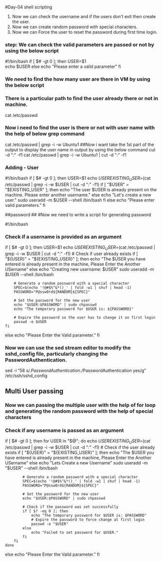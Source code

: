 #Day-04 shell scripting

1. Now we can check the username and if the users don't exit then create the user.
2. Now we can create random password with special characters.
3. Now we can Force the user to reset the password during first time login.

### step: We can check the valid parameters are passed or not by using the below script 

#!/bin/bash
if [ $# -gt 0 ]; then
    USER=$1  
    echo $USER
else
    echo "Please enter a valid parameter"
fi


### We need to find the how many user are there in VM by using the below script 

### There is a particular path to find the user already there or not in machine.
cat /etc/passwd 
### Now i need to find the user is there or not with user name with the help of below grep command 
cat /etc/passwd | grep -i -w Ubuntu1
##Now i want take the 1st part of the output to display the user name in output by using the below command 
cut -d ":" -f1
cat /etc/passwd | grep -i -w Ubuntu1 | cut -d ":" -f1

### Adding - User 
#!/bin/bash
if [ $# -gt 0 ]; then
    USER=$1
    echo $USER
    EXISTING_USER=$(cat /etc/passwd | grep -i -w $USER | cut -d ":" -f1)
    if [ "$USER" = "$EXISTING_USER" ]; then
        echo "The user $USER is already present on the machine. Please enter another username."
    else
        echo "Let's create a new user."
        sudo useradd -m $USER --shell /bin/bash
    fi
else
    echo "Please enter valid parameters."
fi

##password ##
#Now we need to write a script for generating password

#!/bin/bash
### Check if a username is provided as an argument
if [ $# -gt 0 ]; then
    USER=$1
    echo $USER
       EXISTING_USER=$(cat /etc/passwd | grep -i -w $USER | cut -d ":" -f1)
    # Check if user already exists
      if [ "${USER}" = "${EXISTING_USER}" ]; then
        echo "The $USER you have entered is already present in the machine, Please Enter the Another USername"
    else
        echo "Creating new username: $USER"
        sudo useradd -m $USER --shell /bin/bash

        # Generate a random password with a special character
        SPEC=$(echo '!@#$%^&*()_' | fold -w1 | shuf | head -1)
        PASSWORD="P@ssw0rd${RANDOM}${SPEC}"

        # Set the password for the new user
        echo "$USER:$PASSWORD" | sudo chpasswd
        echo "The temporary password for $USER is: ${PASSWORD}"

        # Expire the password so the user has to change it on first login
        passwd -e $USER
    fi
else
    echo "Please Enter the Valid parameter."
fi

### Now we can use the sed stream editor to modify the sshd_config file, particularly changing the PasswordAuthentication.

sed -i “58 s/.*PasswordAuthentication.*/PasswordAuthentication yes/g” /etc/ssh/sshd_config

## Multi User passing
### Now we can passing the multiple user with the help of for loop and generating the random password with the help of special characters

### Check if any username is passed as an argument
if [ $# -gt 0 ]; then
    for USER in "$@"; do
        echo $USER
        EXISTING_USER=$(cat /etc/passwd | grep -i -w $USER | cut -d ":" -f1)
        # Check if the user already exists
        if [ "${USER}" = "${EXISTING_USER}" ]; then
            echo "The $USER you have entered is already present in the machine, Please Enter the Another USername"
        else
            echo "Lets Create a new Username"
            sudo useradd -m "$USER" --shell /bin/bash

            # Generate a random password with a special character
            SPEC=$(echo '!@#$%^&*()_' | fold -w1 | shuf | head -1)
            PASSWORD="P@ssw0rd${RANDOM}${SPEC}"

            # Set the password for the new user
            echo "$USER:$PASSWORD" | sudo chpasswd

            # Check if the password was set successfully
            if [ $? -eq 0 ]; then
                echo "The temporary password for $USER is: $PASSWORD"
                # Expire the password to force change at first login
                passwd -e "$USER"
            else
                echo "Failed to set password for $USER."
            fi
        fi
    done
else
    echo "Please Enter the Valid parameter."
fi
